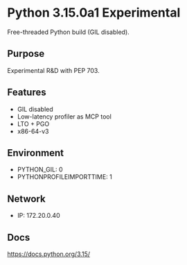 # Python 3.15.0a1 Experimental

Free-threaded Python build (GIL disabled).

## Purpose
Experimental R&D with PEP 703.

## Features
- GIL disabled
- Low-latency profiler as MCP tool
- LTO + PGO
- x86-64-v3

## Environment
- PYTHON_GIL: 0
- PYTHONPROFILEIMPORTTIME: 1

## Network
- IP: 172.20.0.40

## Docs
https://docs.python.org/3.15/
